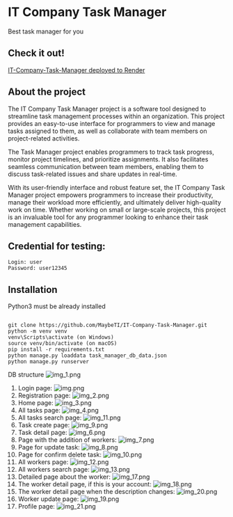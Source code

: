 # IT Company Task Manager

Best task manager for you

## Check it out!

[IT-Company-Task-Manager deployed to Render](https://it-company-task-manager-b4pe.onrender.com)

## About the project
The IT Company Task Manager project is a software tool designed to streamline task management 
processes within an organization. This project provides an easy-to-use interface for programmers 
to view and manage tasks assigned to them, as well as collaborate with team members on project-related activities.

The Task Manager project enables programmers to track task progress, monitor project timelines, 
and prioritize assignments. It also facilitates seamless communication between team members, 
enabling them to discuss task-related issues and share updates in real-time. 

With its user-friendly interface and robust feature set, the IT Company Task Manager project 
empowers programmers to increase their productivity, manage their workload more efficiently, 
and ultimately deliver high-quality work on time. Whether working on small or large-scale projects, 
this project is an invaluable tool for any programmer looking to enhance their task management capabilities.

## Credential for testing:
 ```
 Login: user
 Password: user12345
 ```
## Installation

 Python3 must be already installed

 ```shell

 git clone https://github.com/MaybeTI/IT-Company-Task-Manager.git
 python -m venv venv
 venv\Scripts\activate (on Windows)
 source venv/bin/activate (on macOS)
 pip install -r requirements.txt
 python manage.py loaddata task_manager_db_data.json
 python manage.py runserver
 ```


DB structure
![img_1.png](screenshots/img_1.png)

1. Login page:
![img.png](screenshots/img.png)
2. Registration page:
![img_2.png](screenshots/img_2.png)
3. Home page:
![img_3.png](screenshots/img_3.png)
4. All tasks page:
![img_4.png](screenshots/img_4.png)
5. All tasks search page:
![img_11.png](screenshots/img_11.png)
6. Task create page:
![img_9.png](screenshots/img_9.png)
7. Task detail page:
![img_6.png](screenshots/img_6.png)
8. Page with the addition of workers:
![img_7.png](screenshots/img_7.png)
9. Page for update task:
![img_8.png](screenshots/img_8.png)
10. Page for confirm delete task:
![img_10.png](screenshots/img_10.png)
11. All workers page:
![img_12.png](screenshots/img_12.png)
12. All workers search page:
![img_13.png](screenshots/img_13.png)
13. Detailed page about the worker:
![img_17.png](screenshots/img_17.png)
14. The worker detail page, if this is your account:
![img_18.png](screenshots/img_18.png)
15. The worker detail page when the description changes:
![img_20.png](screenshots/img_20.png)
16. Worker update page:
![img_19.png](screenshots/img_19.png)
17. Profile page:
![img_21.png](screenshots/img_21.png)